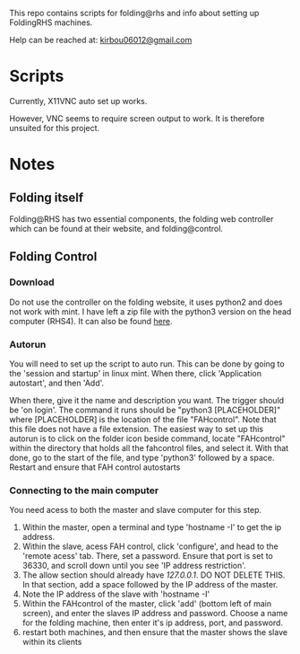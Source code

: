 This repo contains scripts for folding@rhs and info about setting up FoldingRHS machines.

Help can be reached at: kirbou06012@gmail.com

# Scripts
Currently, X11VNC auto set up works.

However, VNC seems to require screen output to work. It is therefore unsuited for this project.

# Notes

## Folding itself

Folding@RHS has two essential components, the folding web controller which can be found at their website, and folding@control.

## Folding Control 

### Download

Do not use the controller on the folding website, it uses python2 and does not work with mint. I have left a zip file with the python3 version on the head computer (RHS4). It can also be found [here](https://github.com/cdberkstresser/fah-control). 

### Autorun

You will need to set up the script to auto run. This can be done by going to the 'session and startup' in linux mint. When there, click 'Application autostart', and then 'Add'. 

When there, give it the name and description you want. The trigger should be 'on login'. The command it runs should be "python3 [PLACEHOLDER]" where [PLACEHOLDER] is the location of the file "FAHcontrol". Note that this file does not have a file extension. The easiest way to set up this autorun is to click on the folder icon beside command, locate "FAHcontrol" within the directory that holds all the fahcontrol files, and select it. With that done, go to the start of the file, and type 'python3' followed by a space. 
Restart and ensure that FAH control autostarts

### Connecting to the main computer

You need acess to both the master and slave computer for this step. 

1. Within the master, open a terminal and type 'hostname -I' to get the ip address. 
2. Within the slave, acess FAH control, click 'configure', and head to the 'remote acess' tab. There, set a password. Ensure that port is set to 36330, and scroll down until you see 'IP address restriction'. 
3. The allow section should already have *127.0.0.1*. DO NOT DELETE THIS. In that section, add a space followed by the IP address of the master.
4. Note the IP address of the slave with 'hostname -I'
5. Within the FAHcontrol of the master, click 'add' (bottom left of main screen), and enter the slaves IP address and password. Choose a name for the folding machine, then enter it's ip address, port, and password.
6. restart both machines, and then ensure that the master shows the slave within its clients 
